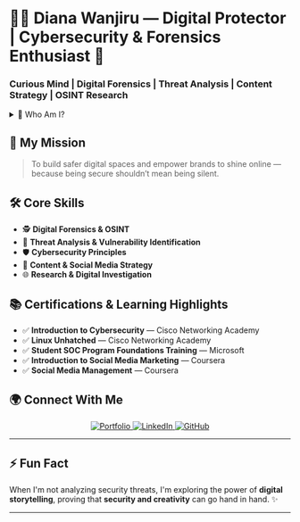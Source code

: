 # 👩‍💻 Diana Wanjiru — Digital Protector | Cybersecurity & Forensics Enthusiast 🔐

### Curious Mind | Digital Forensics | Threat Analysis | Content Strategy | OSINT Research



<details>
  <summary>👋 Who Am I?</summary>
  <p>
    I'm <strong>Diana Wanjiru</strong>, a curious and passionate digital protector with a foundation in <strong>Cybersecurity</strong> and <strong>Digital Forensics</strong>. My journey into tech began with a simple desire — to understand how digital systems work, and how to secure them from unseen threats.
  </p>
  <p>
    From cracking forensic clues to crafting secure digital strategies, I thrive at the intersection of security and creativity. Whether it's <strong>hunting vulnerabilities</strong> or <strong>managing impactful digital content</strong>, I do it all with purpose and precision.
  </p>
</details>




## 🎯 My Mission

> To build safer digital spaces and empower brands to shine online — because being secure shouldn’t mean being silent.


## 🛠️ Core Skills

- 🕵️ **Digital Forensics & OSINT**
- 🔐 **Threat Analysis & Vulnerability Identification**
- 🛡️ **Cybersecurity Principles**
- 📢 **Content & Social Media Strategy**
- 🌐 **Research & Digital Investigation**



## 📚 Certifications & Learning Highlights

- ✅ **Introduction to Cybersecurity** — Cisco Networking Academy  
- ✅ **Linux Unhatched** — Cisco Networking Academy  
- ✅ **Student SOC Program Foundations Training** — Microsoft  
- ✅ **Introduction to Social Media Marketing** — Coursera  
- ✅ **Social Media Management** — Coursera  



## 🌍 Connect With Me

<p align="center">
  <a href="https://dianawanjiru.vercel.app/">
    <img src="https://img.shields.io/badge/Portfolio-%2300ffae?style=for-the-badge&logo=vercel&logoColor=black" alt="Portfolio" />
  </a>
  <a href="https://www.linkedin.com/in/diana-wanjiru-54a5762a3/">
    <img src="https://img.shields.io/badge/LinkedIn-%230077B5?style=for-the-badge&logo=linkedin&logoColor=white" alt="LinkedIn" />
  </a>
  <a href="https://github.com/wanjirudiana">
    <img src="https://img.shields.io/badge/GitHub-%2312100E.svg?style=for-the-badge&logo=github&logoColor=white" alt="GitHub" />
  </a>
</p>

---

## ⚡ Fun Fact

When I'm not analyzing security threats, I'm exploring the power of **digital storytelling**, proving that **security and creativity** can go hand in hand. ✨

---
